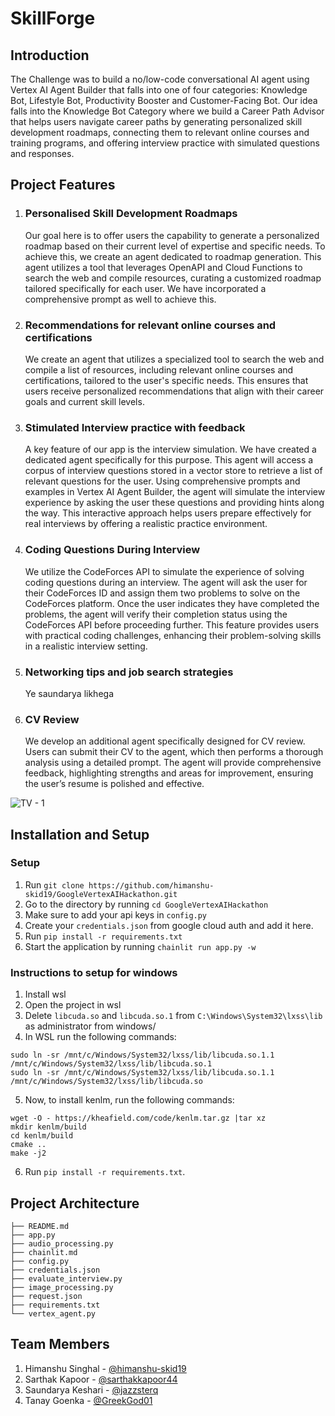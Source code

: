 # SkillForge

## Introduction
The Challenge was to build a no/low-code conversational AI agent using Vertex AI Agent Builder that falls into one of four categories: Knowledge Bot, Lifestyle Bot, Productivity Booster and Customer-Facing Bot. Our idea falls into the Knowledge Bot Category
 where we build a Career Path Advisor that helps users navigate career paths by generating personalized skill development roadmaps, connecting them to relevant online courses and training programs, and offering interview practice with simulated questions and responses.

 ## Project Features
 1. ### Personalised Skill Development Roadmaps
    Our goal here is to offer users the capability to generate a personalized roadmap based on their current level of expertise and specific needs. To achieve this, we create an agent dedicated to roadmap generation.
    This agent utilizes a tool that leverages OpenAPI and Cloud Functions to search the web and compile resources, curating a customized roadmap tailored specifically for each user. We have incorporated a comprehensive prompt as well to achieve this.

 2. ### Recommendations for relevant online courses and certifications
    We create an agent that utilizes a specialized tool to search the web and compile a list of resources, including relevant online courses and certifications, tailored to the user's specific needs.
    This ensures that users receive personalized recommendations that align with their career goals and current skill levels.

 3. ### Stimulated Interview practice with feedback
    A key feature of our app is the interview simulation. We have created a dedicated agent specifically for this purpose. This agent will access a corpus of interview questions stored in a vector store to retrieve a list of relevant questions for the user. Using comprehensive prompts and examples in Vertex AI Agent Builder, the agent will simulate the interview experience by asking the user these questions and providing hints along the way.
    This interactive approach helps users prepare effectively for real interviews by offering a realistic practice environment.

 4. ### Coding Questions During Interview
    We utilize the CodeForces API to simulate the experience of solving coding questions during an interview. The agent will ask the user for their CodeForces ID and assign them two problems to solve on the CodeForces platform. Once the user indicates they have completed the problems, the agent will verify their completion status using the CodeForces API before proceeding further.
    This feature provides users with practical coding challenges, enhancing their problem-solving skills in a realistic interview setting.

 5. ### Networking tips and job search strategies
    Ye saundarya likhega

 6. ### CV Review
    We develop an additional agent specifically designed for CV review. Users can submit their CV to the agent, which then performs a thorough analysis using a detailed prompt.
    The agent will provide comprehensive feedback, highlighting strengths and areas for improvement, ensuring the user’s resume is polished and effective.

![TV - 1](https://github.com/himanshu-skid19/vertex-ai/assets/114365148/7cef9ca5-c4c4-4279-8a76-9cc618a30cd5)



## Installation and Setup    
### Setup 
1. Run `git clone https://github.com/himanshu-skid19/GoogleVertexAIHackathon.git`
2. Go to the directory by running `cd GoogleVertexAIHackathon`
3. Make sure to add your api keys in `config.py`
4. Create your `credentials.json` from google cloud auth and add it here.
5. Run `pip install -r requirements.txt`
6. Start the application by running `chainlit run app.py -w`

### Instructions to setup for windows

1. Install wsl
2. Open the project in wsl
3. Delete `libcuda.so` and `libcuda.so.1` from `C:\Windows\System32\lxss\lib` as administrator from windows/
4. In WSL run the following commands:
```
sudo ln -sr /mnt/c/Windows/System32/lxss/lib/libcuda.so.1.1 /mnt/c/Windows/System32/lxss/lib/libcuda.so.1
sudo ln -sr /mnt/c/Windows/System32/lxss/lib/libcuda.so.1.1 /mnt/c/Windows/System32/lxss/lib/libcuda.so
```

5. Now, to install kenlm, run the following commands:
```
wget -O - https://kheafield.com/code/kenlm.tar.gz |tar xz
mkdir kenlm/build
cd kenlm/build
cmake ..
make -j2
```

6. Run ```pip install -r requirements.txt```.

## Project Architecture
```
├── README.md
├── app.py
├── audio_processing.py
├── chainlit.md
├── config.py
├── credentials.json
├── evaluate_interview.py
├── image_processing.py
├── request.json
├── requirements.txt
└── vertex_agent.py
```

## Team Members

1. Himanshu Singhal - [@himanshu-skid19](https://github.com/himanshu-skid19)
2. Sarthak Kapoor - [@sarthakkapoor44](https://github.com/sarthakkapoor44)
3. Saundarya Keshari - [@jazzsterq](https://github.com/jazzsterq)
4. Tanay Goenka - [@GreekGod01](https://github.com/GreekGod01)
